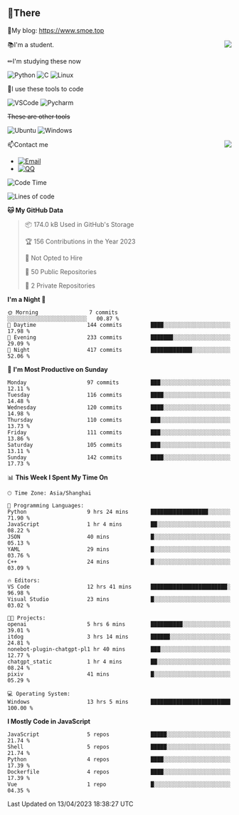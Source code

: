 
## 👏There

📰My blog: https://www.smoe.top

<img align="right" src="https://github-readme-stats.vercel.app/api/top-langs/?username=AkashiCoin"/>


📚I'm a student.

✏I'm studying these now

![Python](https://img.shields.io/badge/-Python-blue?style=flat-square&logo=Python&logoColor=fff)
![C](https://img.shields.io/badge/-C-585858?style=flat-square&logo=C&logoColor=fff)
![Linux](https://img.shields.io/badge/-Linux-black?style=flat-square&logo=Linux&logoColor=fff)

🔨I use these tools to code

![VSCode](https://img.shields.io/badge/-VSCode-blue?style=flat-square&logo=visualstudiocode&logoColor=fff)
![Pycharm](https://img.shields.io/badge/-Pycharm-green?style=flat-square&logo=pycharm&logoColor=fff)

 ~~These are other tools~~

![Ubuntu](https://img.shields.io/badge/-Ubuntu-orange?style=flat-square&logo=Ubuntu&logoColor=fff)
![Windows](https://img.shields.io/badge/-Windows-blue?style=flat-square&logo=Windows&logoColor=fff)

<img align="right" src="https://github-readme-stats.vercel.app/api?username=AkashiCoin" />


📫Contact me

* [![Email](https://img.shields.io/badge/Email-l1040186796@gmail.com-1?style=social&logoColor=fff)](mailto:l1040186796@gmail.com)
* [![QQ](https://img.shields.io/badge/QQ-1040186796-1?style=social&logoColor=fff)](tencent://AddContact/?fromId=45&fromSubId=1&subcmd=all&uin=1040186796&website=www.oicqzone.com)

<!--START_SECTION:waka-->
![Code Time](http://img.shields.io/badge/Code%20Time-703%20hrs%2013%20mins-blue)

![Lines of code](https://img.shields.io/badge/From%20Hello%20World%20I%27ve%20Written-239.9%20thousand%20lines%20of%20code-blue)

**🐱 My GitHub Data** 

> 📦 174.0 kB Used in GitHub's Storage 
 > 
> 🏆 156 Contributions in the Year 2023
 > 
> 🚫 Not Opted to Hire
 > 
> 📜 50 Public Repositories 
 > 
> 🔑 2 Private Repositories 
 > 
**I'm a Night 🦉** 

```text
🌞 Morning                7 commits           ░░░░░░░░░░░░░░░░░░░░░░░░░   00.87 % 
🌆 Daytime                144 commits         ████░░░░░░░░░░░░░░░░░░░░░   17.98 % 
🌃 Evening                233 commits         ███████░░░░░░░░░░░░░░░░░░   29.09 % 
🌙 Night                  417 commits         █████████████░░░░░░░░░░░░   52.06 % 
```
📅 **I'm Most Productive on Sunday** 

```text
Monday                   97 commits          ███░░░░░░░░░░░░░░░░░░░░░░   12.11 % 
Tuesday                  116 commits         ████░░░░░░░░░░░░░░░░░░░░░   14.48 % 
Wednesday                120 commits         ████░░░░░░░░░░░░░░░░░░░░░   14.98 % 
Thursday                 110 commits         ███░░░░░░░░░░░░░░░░░░░░░░   13.73 % 
Friday                   111 commits         ███░░░░░░░░░░░░░░░░░░░░░░   13.86 % 
Saturday                 105 commits         ███░░░░░░░░░░░░░░░░░░░░░░   13.11 % 
Sunday                   142 commits         ████░░░░░░░░░░░░░░░░░░░░░   17.73 % 
```


📊 **This Week I Spent My Time On** 

```text
🕑︎ Time Zone: Asia/Shanghai

💬 Programming Languages: 
Python                   9 hrs 24 mins       ██████████████████░░░░░░░   71.90 % 
JavaScript               1 hr 4 mins         ██░░░░░░░░░░░░░░░░░░░░░░░   08.22 % 
JSON                     40 mins             █░░░░░░░░░░░░░░░░░░░░░░░░   05.13 % 
YAML                     29 mins             █░░░░░░░░░░░░░░░░░░░░░░░░   03.76 % 
C++                      24 mins             █░░░░░░░░░░░░░░░░░░░░░░░░   03.09 % 

🔥 Editors: 
VS Code                  12 hrs 41 mins      ████████████████████████░   96.98 % 
Visual Studio            23 mins             █░░░░░░░░░░░░░░░░░░░░░░░░   03.02 % 

🐱‍💻 Projects: 
openai                   5 hrs 6 mins        ██████████░░░░░░░░░░░░░░░   39.01 % 
itdog                    3 hrs 14 mins       ██████░░░░░░░░░░░░░░░░░░░   24.81 % 
nonebot-plugin-chatgpt-pl1 hr 40 mins        ███░░░░░░░░░░░░░░░░░░░░░░   12.77 % 
chatgpt_static           1 hr 4 mins         ██░░░░░░░░░░░░░░░░░░░░░░░   08.24 % 
pixiv                    41 mins             █░░░░░░░░░░░░░░░░░░░░░░░░   05.29 % 

💻 Operating System: 
Windows                  13 hrs 5 mins       █████████████████████████   100.00 % 
```

**I Mostly Code in JavaScript** 

```text
JavaScript               5 repos             █████░░░░░░░░░░░░░░░░░░░░   21.74 % 
Shell                    5 repos             █████░░░░░░░░░░░░░░░░░░░░   21.74 % 
Python                   4 repos             ████░░░░░░░░░░░░░░░░░░░░░   17.39 % 
Dockerfile               4 repos             ████░░░░░░░░░░░░░░░░░░░░░   17.39 % 
Vue                      1 repo              █░░░░░░░░░░░░░░░░░░░░░░░░   04.35 % 
```




 Last Updated on 13/04/2023 18:38:27 UTC
<!--END_SECTION:waka-->
